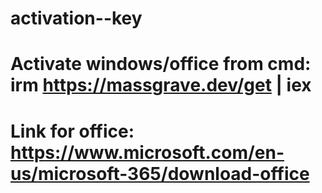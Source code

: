 # activation--key
# Activate windows/office from cmd:  irm https://massgrave.dev/get | iex

# Link for office:  https://www.microsoft.com/en-us/microsoft-365/download-office
